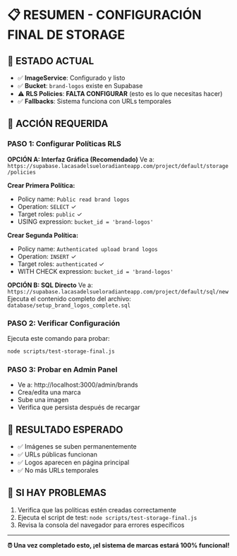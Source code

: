 # 📋 RESUMEN - CONFIGURACIÓN FINAL DE STORAGE

## 🔄 ESTADO ACTUAL
- ✅ **ImageService**: Configurado y listo
- ✅ **Bucket**: `brand-logos` existe en Supabase
- ⚠️ **RLS Policies**: **FALTA CONFIGURAR** (esto es lo que necesitas hacer)
- ✅ **Fallbacks**: Sistema funciona con URLs temporales

## 🎯 ACCIÓN REQUERIDA

### PASO 1: Configurar Políticas RLS

**OPCIÓN A: Interfaz Gráfica (Recomendado)**
Ve a: `https://supabase.lacasadelsueloradianteapp.com/project/default/storage/policies`

**Crear Primera Política:**
- Policy name: `Public read brand logos`
- Operation: `SELECT` ✓
- Target roles: `public` ✓
- USING expression: `bucket_id = 'brand-logos'`

**Crear Segunda Política:**
- Policy name: `Authenticated upload brand logos` 
- Operation: `INSERT` ✓
- Target roles: `authenticated` ✓
- WITH CHECK expression: `bucket_id = 'brand-logos'`

**OPCIÓN B: SQL Directo**
Ve a: `https://supabase.lacasadelsueloradianteapp.com/project/default/sql/new`
Ejecuta el contenido completo del archivo: `database/setup_brand_logos_complete.sql`

### PASO 2: Verificar Configuración
Ejecuta este comando para probar:
```bash
node scripts/test-storage-final.js
```

### PASO 3: Probar en Admin Panel
- Ve a: http://localhost:3000/admin/brands
- Crea/edita una marca
- Sube una imagen
- Verifica que persista después de recargar

## 🎉 RESULTADO ESPERADO
- ✅ Imágenes se suben permanentemente
- ✅ URLs públicas funcionan
- ✅ Logos aparecen en página principal
- ✅ No más URLs temporales

## 🚨 SI HAY PROBLEMAS
1. Verifica que las políticas estén creadas correctamente
2. Ejecuta el script de test: `node scripts/test-storage-final.js`
3. Revisa la consola del navegador para errores específicos

---

**⏰ Una vez completado esto, ¡el sistema de marcas estará 100% funcional!**